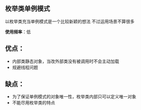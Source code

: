 枚举类单例模式
-
以枚举类充当单例模式是一个比较新颖的想法
不过运用场景不算很多

**使用频率**：低


优点：
- 
+ 内部类静态对象，当改外部类没有被调用时不会主动加载
+ 规避线程问题


缺点：
- 
+ 为了保证单例模式的对象唯一性，枚举类内部只可以定义唯一对象
+ 不能尽用枚举类的特点